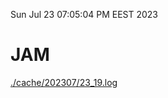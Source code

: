 Sun Jul 23 07:05:04 PM EEST 2023
# JAM
<a href='./cache/202307/23_19.log'>./cache/202307/23_19.log</a>
